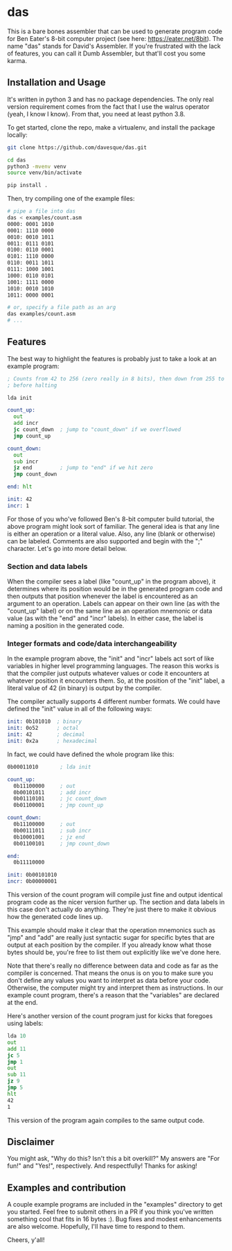# das

This is a bare bones assembler that can be used to generate program code for
Ben Eater's 8-bit computer project (see here: https://eater.net/8bit).  The
name "das" stands for David's Assembler.  If you're frustrated with the lack of
features, you can call it Dumb Assembler, but that'll cost you some karma.

## Installation and Usage

It's written in python 3 and has no package dependencies.  The only real
version requirement comes from the fact that I use the walrus operator (yeah, I
know I know).  From that, you need at least python 3.8.

To get started, clone the repo, make a virtualenv, and install the package
locally:
```bash
git clone https://github.com/davesque/das.git

cd das
python3 -mvenv venv
source venv/bin/activate

pip install .
```

Then, try compiling one of the example files:
```bash
# pipe a file into das
das < examples/count.asm
0000: 0001 1010
0001: 1110 0000
0010: 0010 1011
0011: 0111 0101
0100: 0110 0001
0101: 1110 0000
0110: 0011 1011
0111: 1000 1001
1000: 0110 0101
1001: 1111 0000
1010: 0010 1010
1011: 0000 0001

# or, specify a file path as an arg
das examples/count.asm
# ...
```

## Features

The best way to highlight the features is probably just to take a look at an
example program:
```asm
; Counts from 42 to 256 (zero really in 8 bits), then down from 255 to 1
; before halting

lda init

count_up:
  out
  add incr
  jc count_down  ; jump to "count_down" if we overflowed
  jmp count_up

count_down:
  out
  sub incr
  jz end         ; jump to "end" if we hit zero
  jmp count_down

end: hlt

init: 42
incr: 1
```

For those of you who've followed Ben's 8-bit computer build tutorial, the above
program might look sort of familiar.  The general idea is that any line is
either an operation or a literal value.  Also, any line (blank or otherwise)
can be labeled.  Comments are also supported and begin with the ";" character.
Let's go into more detail below.

### Section and data labels

When the compiler sees a label (like "count_up" in the program above), it
determines where its position would be in the generated program code and then
outputs that position whenever the label is encountered as an argument to an
operation.  Labels can appear on their own line (as with the "count_up" label)
or on the same line as an operation mnemonic or data value (as with the "end"
and "incr" labels).  In either case, the label is naming a position in the
generated code.

### Integer formats and code/data interchangeability

In the example program above, the "init" and "incr" labels act sort of like
variables in higher level programming languages.  The reason this works is that
the compiler just outputs whatever values or code it encounters at whatever
position it encounters them.  So, at the position of the "init" label, a
literal value of 42 (in binary) is output by the compiler.

The compiler actually supports 4 different number formats.  We could have
defined the "init" value in all of the following ways:
```asm
init: 0b101010  ; binary
init: 0o52      ; octal
init: 42        ; decimal
init: 0x2a      ; hexadecimal
```

In fact, we could have defined the whole program like this:
```asm
0b00011010       ; lda init

count_up:
  0b11100000     ; out
  0b00101011     ; add incr
  0b01110101     ; jc count_down
  0b01100001     ; jmp count_up

count_down:
  0b11100000     ; out
  0b00111011     ; sub incr
  0b10001001     ; jz end
  0b01100101     ; jmp count_down

end:
  0b11110000

init: 0b00101010
incr: 0b00000001
```

This version of the count program will compile just fine and output identical
program code as the nicer version further up.  The section and data labels in
this case don't actually do anything.  They're just there to make it obvious
how the generated code lines up.

This example should make it clear that the operation mnemonics such as "jmp"
and "add" are really just syntactic sugar for specific bytes that are output at
each position by the compiler.  If you already know what those bytes should be,
you're free to list them out explicitly like we've done here.

Note that there's really no difference between data and code as far as the
compiler is concerned.  That means the onus is on you to make sure you don't
define any values you want to interpret as data before your code. Otherwise,
the computer might try and interpret them as instructions.  In our example
count program, there's a reason that the "variables" are declared at the end.

Here's another version of the count program just for kicks that foregoes using
labels:
```asm
lda 10
out
add 11
jc 5
jmp 1
out
sub 11
jz 9
jmp 5
hlt
42
1
```

This version of the program again compiles to the same output code.

## Disclaimer

You might ask, "Why do this?  Isn't this a bit overkill?"  My answers are "For
fun!" and "Yes!", respectively.  And respectfully!  Thanks for asking!

## Examples and contribution

A couple example programs are included in the "examples" directory to get you
started.  Feel free to submit others in a PR if you think you've written
something cool that fits in 16 bytes :).  Bug fixes and modest enhancements are
also welcome.  Hopefully, I'll have time to respond to them.

Cheers, y'all!
